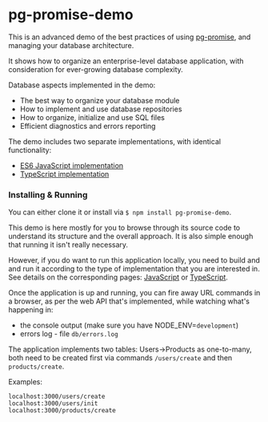 pg-promise-demo
===============

This is an advanced demo of the best practices of using [pg-promise], and managing your database architecture.

It shows how to organize an enterprise-level database application, with consideration for ever-growing database complexity.

Database aspects implemented in the demo:

* The best way to organize your database module
* How to implement and use database repositories
* How to organize, initialize and use SQL files
* Efficient diagnostics and errors reporting

The demo includes two separate implementations, with identical functionality:

* [ES6 JavaScript implementation](https://github.com/vitaly-t/pg-promise-demo/tree/master/JavaScript)
* [TypeScript implementation](https://github.com/vitaly-t/pg-promise-demo/tree/master/TypeScript)

### Installing & Running

You can either clone it or install via `$ npm install pg-promise-demo`.

This demo is here mostly for you to browse through its source code to understand its structure and the overall approach.
It is also simple enough that running it isn't really necessary.

However, if you do want to run this application locally, you need to build and and run it according to the type of implementation
that you are interested in. See details on the corresponding pages: [JavaScript] or [TypeScript].

Once the application is up and running, you can fire away URL commands in a browser, as per the web API that's implemented,
while watching what's happening in:

* the console output (make sure you have NODE_ENV=`development`)
* errors log - file `db/errors.log`

The application implements two tables: Users->Products as one-to-many, both need to be created first via commands
`/users/create` and then `products/create`.

Examples:
```
localhost:3000/users/create
localhost:3000/users/init
localhost:3000/products/create
```

[JavaScript]:https://github.com/vitaly-t/pg-promise-demo/tree/master/JavaScript
[TypeScript]:https://github.com/vitaly-t/pg-promise-demo/tree/master/TypeScript
[pg-promise]:https://github.com/vitaly-t/pg-promise
[pg-monitor]:https://github.com/vitaly-t/pg-monitor
